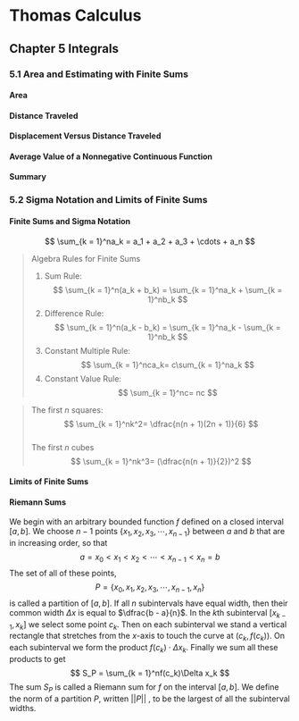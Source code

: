 # Thomas Calculus
## Chapter 5 Integrals
### 5.1 Area and Estimating with Finite Sums
#### Area
#### Distance Traveled
#### Displacement Versus Distance Traveled
#### Average Value of a Nonnegative Continuous Function
#### Summary
### 5.2 Sigma Notation and Limits of Finite Sums
#### Finite Sums and Sigma Notation
$$
\sum_{k = 1}^na_k = a_1 + a_2 + a_3 + \cdots + a_n
$$
>Algebra Rules for Finite Sums
>1. Sum Rule: 
>$$
>\sum_{k = 1}^n(a_k + b_k) = \sum_{k = 1}^na_k + \sum_{k = 1}^nb_k
>$$
>2. Difference Rule:
>$$
>\sum_{k = 1}^n(a_k - b_k) = \sum_{k = 1}^na_k - \sum_{k = 1}^nb_k
>$$
>3. Constant Multiple Rule:
>$$
>\sum_{k = 1}^nca_k= c\sum_{k = 1}^na_k
>$$
>4. Constant Value Rule:
>$$
>\sum_{k = 1}^nc= nc
>$$

>The first $n$ squares:  
>$$
>\sum_{k = 1}^nk^2= \dfrac{n(n + 1)(2n + 1)}{6}
>$$  
>The first $n$ cubes
>$$
>\sum_{k = 1}^nk^3= (\dfrac{n(n + 1)}{2})^2
>$$ 
#### Limits of Finite Sums
#### Riemann Sums
We begin with an arbitrary bounded function $f$ defined on a closed interval $[a, b]$. We choose $n - 1$ points $\{x_1,x_2,x_3,\cdots,x_{n-1}\}$ between $a$ and $b$ that are in increasing order, so that
$$
a = x_0 < x_1 < x_2 < \cdots < x_{n-1} < x_n = b
$$
The set of all of these points,
$$
P = \{x_0,x_1,x_2,x_3,\cdots,x_{n-1},x_n\}
$$
is called a partition of $[a, b]$. If all $n$ subintervals have equal width, then their common width $\Delta x$ is equal to $\dfrac{b - a}{n}$. In the $k$th subinterval $[x_{k-1}, x_k]$ we select some point $c_k$. Then on each subinterval we stand a vertical rectangle that stretches from the $x$-axis to touch the curve at $(c_k, f(c_k))$. On each subinterval we form the product $f(c_k)\cdot \Delta x_k$. Finally we sum all these products to get
$$
S_P = \sum_{k = 1}^nf(c_k)\Delta x_k
$$
The sum $S_P$ is called a Riemann sum for $f$ on the interval $[a, b]$. We define the norm of a partition $P$, written $||P||$ , to be the largest
of all the subinterval widths.